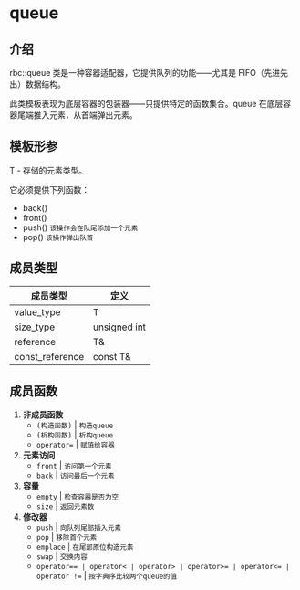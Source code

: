 # queue

## 介绍

rbc::queue 类是一种容器适配器，它提供队列的功能——尤其是 FIFO（先进先出）数据结构。

此类模板表现为底层容器的包装器——只提供特定的函数集合。queue 在底层容器尾端推入元素，从首端弹出元素。

## 模板形参

T - 存储的元素类型。

它必须提供下列函数：
- back()
- front()
- push() `该操作会在队尾添加一个元素`
- pop() `该操作弹出队首`

## 成员类型
| **成员类型**        | **定义**       |
|-----------------|--------------|
| value_type      | T            |
| size_type       | unsigned int |
| reference       | T&           |
| const_reference | const T&     |

## 成员函数
1. **非成员函数**
   - `(构造函数)` | `构造queue`
   - `(析构函数)` | `析构queue`
   - `operator=` | `赋值给容器`
2. **元素访问**
   - `front` | `访问第一个元素`
   - `back` | `访问最后一个元素`
3. **容量**
   - `empty` | `检查容器是否为空`
   - `size` | `返回元素数`
4. **修改器**
   - `push` | `向队列尾部插入元素`
   - `pop` | `移除首个元素`
   - `emplace` | `在尾部原位构造元素`
   - `swap` | `交换内容`
   - `operator== | operator< | operator> | operator>= | operator<= | operator !=` | `按字典序比较两个queue的值`